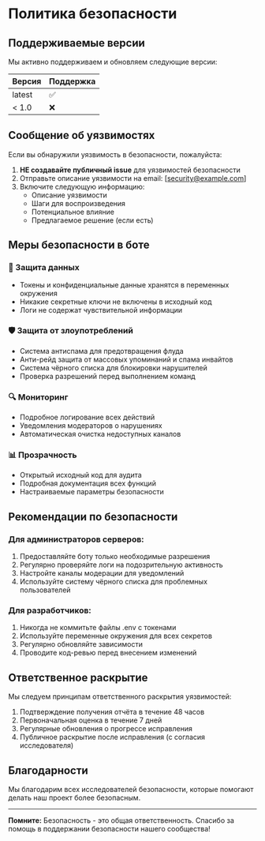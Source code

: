 # Политика безопасности

## Поддерживаемые версии

Мы активно поддерживаем и обновляем следующие версии:

| Версия | Поддержка         |
| ------ | ----------------- |
| latest | :white_check_mark: |
| < 1.0  | :x:               |

## Сообщение об уязвимостях

Если вы обнаружили уязвимость в безопасности, пожалуйста:

1. **НЕ создавайте публичный issue** для уязвимостей безопасности
2. Отправьте описание уязвимости на email: [security@example.com]
3. Включите следующую информацию:
   - Описание уязвимости
   - Шаги для воспроизведения
   - Потенциальное влияние
   - Предлагаемое решение (если есть)

## Меры безопасности в боте

### 🔐 Защита данных
- Токены и конфиденциальные данные хранятся в переменных окружения
- Никакие секретные ключи не включены в исходный код
- Логи не содержат чувствительной информации

### 🛡️ Защита от злоупотреблений
- Система антиспама для предотвращения флуда
- Анти-рейд защита от массовых упоминаний и спама инвайтов
- Система чёрного списка для блокировки нарушителей
- Проверка разрешений перед выполнением команд

### 🔍 Мониторинг
- Подробное логирование всех действий
- Уведомления модераторов о нарушениях
- Автоматическая очистка недоступных каналов

### 📊 Прозрачность
- Открытый исходный код для аудита
- Подробная документация всех функций
- Настраиваемые параметры безопасности

## Рекомендации по безопасности

### Для администраторов серверов:
1. Предоставляйте боту только необходимые разрешения
2. Регулярно проверяйте логи на подозрительную активность
3. Настройте каналы модерации для уведомлений
4. Используйте систему чёрного списка для проблемных пользователей

### Для разработчиков:
1. Никогда не коммитьте файлы .env с токенами
2. Используйте переменные окружения для всех секретов
3. Регулярно обновляйте зависимости
4. Проводите код-ревью перед внесением изменений

## Ответственное раскрытие

Мы следуем принципам ответственного раскрытия уязвимостей:

1. Подтверждение получения отчёта в течение 48 часов
2. Первоначальная оценка в течение 7 дней
3. Регулярные обновления о прогрессе исправления
4. Публичное раскрытие после исправления (с согласия исследователя)

## Благодарности

Мы благодарим всех исследователей безопасности, которые помогают делать наш проект более безопасным.

---

**Помните:** Безопасность - это общая ответственность. Спасибо за помощь в поддержании безопасности нашего сообщества!